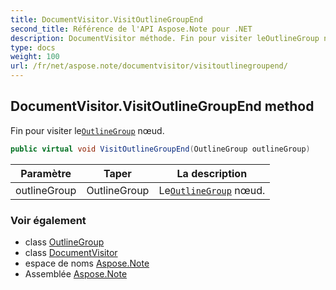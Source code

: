 ```yaml
---
title: DocumentVisitor.VisitOutlineGroupEnd
second_title: Référence de l'API Aspose.Note pour .NET
description: DocumentVisitor méthode. Fin pour visiter leOutlineGroup nœud.
type: docs
weight: 100
url: /fr/net/aspose.note/documentvisitor/visitoutlinegroupend/
---
```

## DocumentVisitor.VisitOutlineGroupEnd method

Fin pour visiter le[`OutlineGroup`](../../outlinegroup/) nœud.

```csharp
public virtual void VisitOutlineGroupEnd(OutlineGroup outlineGroup)
```

| Paramètre | Taper | La description |
| --- | --- | --- |
| outlineGroup | OutlineGroup | Le[`OutlineGroup`](../../outlinegroup/) nœud. |

### Voir également

* class [OutlineGroup](../../outlinegroup/)
* class [DocumentVisitor](../)
* espace de noms [Aspose.Note](../../documentvisitor/)
* Assemblée [Aspose.Note](../../../)


